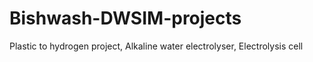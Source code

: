 # Bishwash-DWSIM-projects
Plastic to hydrogen project, Alkaline water electrolyser, Electrolysis cell
